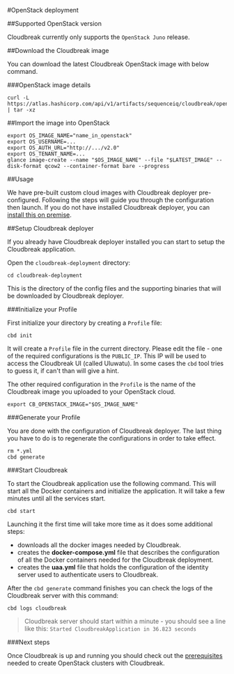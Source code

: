 #OpenStack deployment

##Supported OpenStack version

Cloudbreak currently only supports the `OpenStack Juno` release.

##Download the Cloudbreak image

You can download the latest Cloudbreak OpenStack image with below command.

###OpenStack image details

```
curl -L  https://atlas.hashicorp.com/api/v1/artifacts/sequenceiq/cloudbreak/openstack.image/$VERSION/file | tar -xz
```

##Import the image into OpenStack

```
export OS_IMAGE_NAME="name_in_openstack"
export OS_USERNAME=...
export OS_AUTH_URL="http://.../v2.0"
export OS_TENANT_NAME=...
glance image-create --name "$OS_IMAGE_NAME" --file "$LATEST_IMAGE" --disk-format qcow2 --container-format bare --progress
```

##Usage

We have pre-built custom cloud images with Cloudbreak deployer pre-configured. Following the steps will guide you through the configuration then launch. If you do not have installed Cloudbreak deployer, you can [install this on premise](onprem.md).

##Setup Cloudbreak deployer

If you already have Cloudbreak deployer installed you can start to setup the Cloudbreak application.

Open the `cloudbreak-deployment` directory:

```
cd cloudbreak-deployment
```

This is the directory of the config files and the supporting binaries that will be downloaded by Cloudbreak deployer.

###Initialize your Profile

First initialize your directory by creating a `Profile` file:

```
cbd init
```

It will create a `Profile` file in the current directory. Please edit the file - one of the required configurations is the `PUBLIC_IP`.
This IP will be used to access the Cloudbreak UI (called Uluwatu). In some cases the `cbd` tool tries to guess it, if can't than will give a hint.

The other required configuration in the `Profile` is the name of the Cloudbreak image you uploaded to your OpenStack cloud.

```
export CB_OPENSTACK_IMAGE="$OS_IMAGE_NAME"
```

###Generate your Profile

You are done with the configuration of Cloudbreak deployer. The last thing you have to do is to regenerate the configurations in order to take effect.

```
rm *.yml
cbd generate
```

###Start Cloudbreak

To start the Cloudbreak application use the following command.
This will start all the Docker containers and initialize the application. It will take a few minutes until all the services start.

```
cbd start
```

Launching it the first time will take more time as it does some additional steps:

- downloads all the docker images needed by Cloudbreak.
- creates the **docker-compose.yml** file that describes the configuration of all the Docker containers needed for the Cloudbreak deployment.
- creates the **uaa.yml** file that holds the configuration of the identity server used to authenticate users to Cloudbreak.

After the `cbd generate` command finishes you can check the logs of the Cloudbreak server with this command:

```
cbd logs cloudbreak
```
>Cloudbreak server should start within a minute - you should see a line like this: `Started CloudbreakApplication in 36.823 seconds`

###Next steps

Once Cloudbreak is up and running you should check out the [prerequisites](openstack_pre_prov.md) needed to create OpenStack clusters with Cloudbreak.
